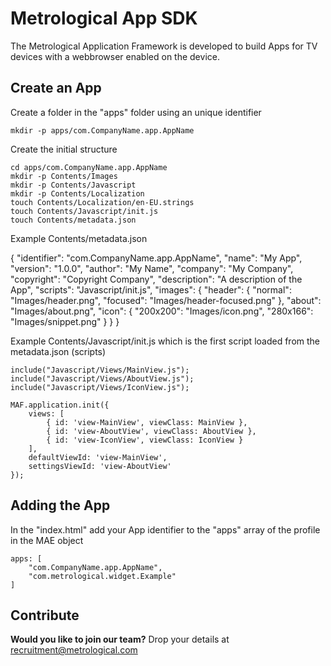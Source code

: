 Metrological App SDK
====================

The Metrological Application Framework is developed to build Apps for TV devices with a webbrowser enabled on the device.

Create an App
-------------

Create a folder in the "apps" folder using an unique identifier

	mkdir -p apps/com.CompanyName.app.AppName

Create the initial structure

	cd apps/com.CompanyName.app.AppName
	mkdir -p Contents/Images
	mkdir -p Contents/Javascript
	mkdir -p Contents/Localization
	touch Contents/Localization/en-EU.strings
	touch Contents/Javascript/init.js
	touch Contents/metadata.json

Example Contents/metadata.json

  {
  	"identifier": "com.CompanyName.app.AppName",
  	"name": "My App",
  	"version": "1.0.0",
  	"author": "My Name",
  	"company": "My Company",
  	"copyright": "Copyright Company",
  	"description": "A description of the App",
  	"scripts": "Javascript/init.js",
  	"images": {
  		"header": {
  			"normal": "Images/header.png",
  			"focused": "Images/header-focused.png"
  		},
  		"about": "Images/about.png",
  		"icon": {
  			"200x200": "Images/icon.png",
  			"280x166": "Images/snippet.png"
  		}
  	}
  }


Example Contents/Javascript/init.js which is the first script loaded from the metadata.json (scripts)

	include("Javascript/Views/MainView.js");
	include("Javascript/Views/AboutView.js");
	include("Javascript/Views/IconView.js");

	MAF.application.init({
		views: [
			{ id: 'view-MainView', viewClass: MainView },
			{ id: 'view-AboutView', viewClass: AboutView },
			{ id: 'view-IconView', viewClass: IconView }
		],
		defaultViewId: 'view-MainView',
		settingsViewId: 'view-AboutView'
	});

Adding the App
--------------

In the "index.html" add your App identifier to the "apps" array of the profile in the MAE object

	apps: [
		"com.CompanyName.app.AppName",
		"com.metrological.widget.Example"
	]

Contribute
----------

**Would you like to join our team?** Drop your details at recruitment@metrological.com 
